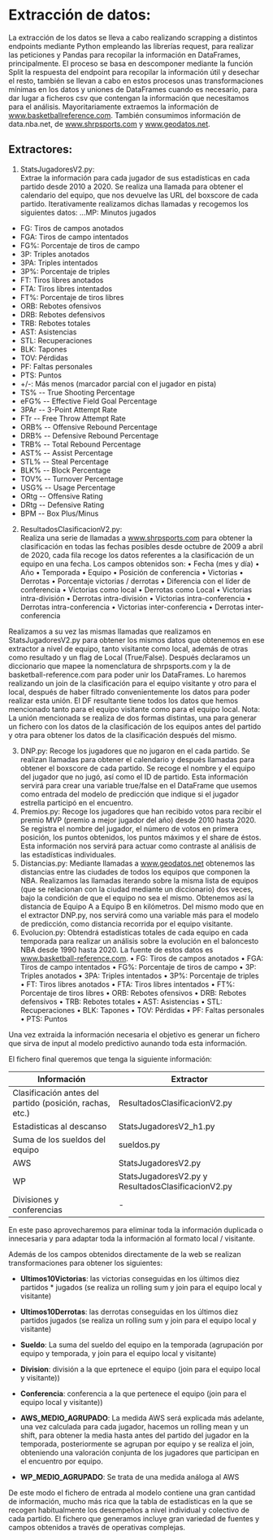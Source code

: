 # Extracción de datos:  

La extracción de los datos se lleva a cabo realizando scrapping a distintos endpoints mediante Python empleando las librerías request, para realizar las peticiones y Pandas para recopilar la información en DataFrames, principalmente. El proceso se basa en descomponer mediante la función Split la respuesta del endpoint para recopilar la información útil y desechar el resto, también se llevan a cabo en estos procesos unas transformaciones mínimas en los datos y uniones de DataFrames cuando es necesario, para dar lugar a ficheros csv que contengan la información que necesitamos para el análisis. 
Mayoritariamente extraemos la información de www.basketballreference.com. También consumimos información de data.nba.net, de www.shrpsports.com y www.geodatos.net.    

## Extractores: 

1.	StatsJugadoresV2.py:  
Extrae la información para cada jugador de sus estadísticas en cada partido desde 2010 a 2020. Se realiza una llamada para obtener el calendario del equipo, que nos devuelve las URL del boxscore de cada partido. Iterativamente realizamos dichas llamadas y recogemos los siguientes datos:
...MP: Minutos jugados
* FG: Tiros de campos anotados
* FGA: Tiros de campo intentados
* FG%: Porcentaje de tiros de campo
* 3P: Triples anotados
* 3PA: Triples intentados
* 3P%: Porcentaje de triples
* FT: Tiros libres anotados
* FTA: Tiros libres intentados
* FT%: Porcentaje de tiros libres
* ORB: Rebotes ofensivos
* DRB: Rebotes defensivos
* TRB: Rebotes totales
* AST: Asistencias
* STL: Recuperaciones
* BLK: Tapones
* TOV: Pérdidas
* PF: Faltas personales
* PTS: Puntos
* +/-: Más menos (marcador parcial con el jugador en pista)
* TS% -- True Shooting Percentage
* eFG% -- Effective Field Goal Percentage
* 3PAr -- 3-Point Attempt Rate
* FTr -- Free Throw Attempt Rate
* ORB% -- Offensive Rebound Percentage
* DRB% -- Defensive Rebound Percentage
* TRB% -- Total Rebound Percentage
* AST% -- Assist Percentage
* STL% -- Steal Percentage
* BLK% -- Block Percentage
* TOV% -- Turnover Percentage
* USG% -- Usage Percentage
* ORtg -- Offensive Rating
* DRtg -- Defensive Rating
* BPM -- Box Plus/Minus

2.	ResultadosClasificacionV2.py:  
 Realiza una serie de llamadas a www.shrpsports.com para obtener la clasificación en todas las fechas posibles desde octubre de 2009 a abril de 2020, cada fila recoge los datos referentes a la clasificación de un equipo en una fecha. Los campos obtenidos son: 
•	Fecha (mes y día)
•	Año
•	Temporada
•	Equipo 
•	Posición de conferencia
•	Victorias
•	Derrotas
•	Porcentaje victorias / derrotas
•	Diferencia con el líder de conferencia
•	Victorias como local
•	Derrotas como Local
•	Victorias intra-división 
•	Derrotas intra-división 
•	Victorias intra-conferencia 
•	Derrotas intra-conferencia
•	Victorias inter-conferencia 
•	Derrotas inter-conferencia

Realizamos a su vez las mismas llamadas que realizamos en StatsJugadoresV2.py para obtener los mismos datos que obtenemos en ese extractor a nivel de equipo, tanto visitante como local, además de otras como resultado y un flag de Local (True/False). Después declaramos un diccionario que mapee la nomenclatura de shrpsports.com y la de basketball-reference.com para poder unir los DataFrames. Lo haremos realizando un join de la clasificación para el equipo visitante y otro para el local, después de haber filtrado convenientemente los datos para poder realizar esta unión. El DF resultante tiene todos los datos que hemos mencionado tanto para el equipo visitante como para el equipo local. 
Nota: La unión mencionada se realiza de dos formas distintas, una para generar un fichero con los datos de la clasificación de los equipos antes del partido y otra para obtener los datos de la clasificación después del mismo. 

3.	DNP.py:
Recoge los jugadores que no jugaron en el cada partido. Se realizan llamadas para obtener el calendario y después llamadas para obtener el boxscore de cada partido. Se recoge el nombre y el equipo del jugador que no jugó, así como el ID de partido. Esta información servirá para crear una variable true/false en el DataFrame que usemos como entrada del modelo de predicción que indique si el jugador estrella participó en el encuentro. 
 
4.	Premios.py: 
Recoge los jugadores que han recibido votos para recibir el premio MVP (premio a mejor jugador del año) desde 2010 hasta 2020. Se registra el nombre del jugador, el número de votos en primera posición, los puntos obtenidos, los puntos máximos y el share de éstos. Esta información nos servirá para actuar como contraste al análisis de las estadísticas individuales. 
5.	Distancias.py: 
Mediante llamadas a www.geodatos.net obtenemos las distancias entre las ciudades de todos los equipos que componen la NBA. Realizamos las llamadas iterando sobre la misma lista de equipos (que se relacionan con la ciudad mediante un diccionario) dos veces, bajo la condición de que el equipo no sea el mismo. Obtenemos así la distancia de Equipo A a Equipo B en kilómetros. Del mismo modo que en el extractor DNP.py, nos servirá como una variable más para el modelo de predicción, como distancia recorrida por el equipo visitante.
6.	Evolucion.py:
Obtendrá estadísticas totales de cada equipo en cada temporada para realizar un análisis sobre la evolución en el baloncesto NBA desde 1990 hasta 2020. La fuente de estos datos es www.basketball-reference.com. 
•	FG: Tiros de campos anotados
•	FGA: Tiros de campo intentados
•	FG%: Porcentaje de tiros de campo
•	3P: Triples anotados
•	3PA: Triples intentados
•	3P%: Porcentaje de triples
•	FT: Tiros libres anotados
•	FTA: Tiros libres intentados
•	FT%: Porcentaje de tiros libres
•	ORB: Rebotes ofensivos
•	DRB: Rebotes defensivos
•	TRB: Rebotes totales
•	AST: Asistencias
•	STL: Recuperaciones
•	BLK: Tapones
•	TOV: Pérdidas
•	PF: Faltas personales
•	PTS: Puntos






Una vez extraida la información necesaria el objetivo es generar un fichero que sirva de input al modelo predictivo aunando toda esta información. 

El fichero final queremos que tenga la siguiente información:  

| Información | Extractor |
| -- | -- |
| Clasificación antes del partido (posición, rachas, etc.) | ResultadosClasificacionV2.py |
| Estadisticas al descanso | StatsJugadoresV2_h1.py |
| Suma de los sueldos del equipo | sueldos.py |
| AWS |  StatsJugadoresV2.py |
| WP  | StatsJugadoresV2.py y ResultadosClasificacionV2.py |
| Divisiones y conferencias | - |


En este paso aprovecharemos para eliminar toda la información duplicada o innecesaria y para adaptar toda la información al formato local / visitante. 

Además de los campos obtenidos directamente de la web se realizan transformaciones para obtener los siguientes:

* **Ultimos10Victorias**: las victorias conseguidas en los últimos diez partidos * jugados (se realiza un rolling sum y join para el equipo local y visitante)
* **Ultimos10Derrotas**: las derrotas conseguidas en los últimos diez partidos  jugados (se realiza un rolling sum y join para el equipo local y visitante)
* **Sueldo**: La suma del sueldo del equipo en la temporada (agrupación por equipo y temporada, y join para el equipo local y visitante)
* **Division**: división a la que eprtenece el equipo (join para el equipo local y visitante))
* **Conferencia**: conferencia a la que pertenece el equipo (join para el equipo local y visitante))  

* **AWS_MEDIO_AGRUPADO**: La medida AWS será explicada más adelante, una vez calculada para cada jugador, hacemos un rolling mean y un shift, para obtener la media hasta antes del partido del jugador en la temporada, posteriormente se agrupan por equipo y se realiza el join, obteniendo una valoración conjunta de los jugadores que participan en el encuentro por equipo. 
* **WP_MEDIO_AGRUPADO**: Se trata de una medida análoga al AWS 

De este modo el fichero de entrada al modelo contiene una gran cantidad de información, mucho más rica que la tabla de estadísticas en la que se recogen habitualmente los desempeños a nivel individual y colectivo de cada partido. El fichero que generamos incluye gran variedad de fuentes y campos obtenidos a través de operativas complejas.  

